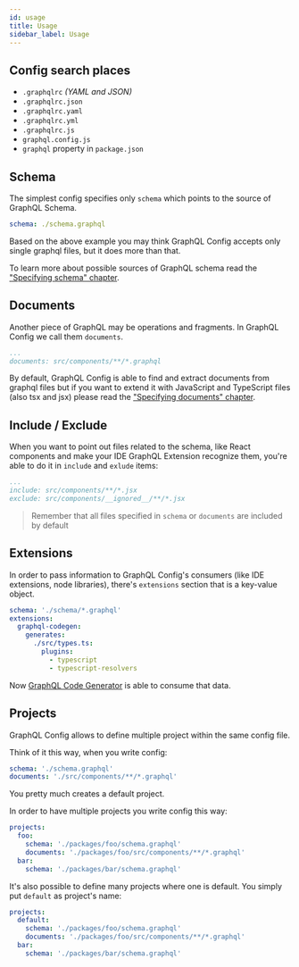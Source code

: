 ```yaml
---
id: usage
title: Usage
sidebar_label: Usage
---
```


## Config search places

- `.graphqlrc` _(YAML and JSON)_
- `.graphqlrc.json`
- `.graphqlrc.yaml`
- `.graphqlrc.yml`
- `.graphqlrc.js`
- `graphql.config.js`
- `graphql` property in `package.json`

## Schema

The simplest config specifies only `schema` which points to the source of GraphQL Schema.

```yaml
schema: ./schema.graphql
```

Based on the above example you may think GraphQL Config accepts only single graphql files, but it does more than that.

To learn more about possible sources of GraphQL schema read the ["Specifying schema" chapter](./schema).

## Documents

Another piece of GraphQL may be operations and fragments. In GraphQL Config we call them `documents`.

```yaml
...
documents: src/components/**/*.graphql
```

By default, GraphQL Config is able to find and extract documents from graphql files but if you want to extend it with JavaScript and TypeScript files (also tsx and jsx) please read the ["Specifying documents" chapter](./documents).

## Include / Exclude

When you want to point out files related to the schema, like React components and make your IDE GraphQL Extension recognize them, you're able to do it in `include` and `exlude` items:

```yaml
...
include: src/components/**/*.jsx
exclude: src/components/__ignored__/**/*.jsx
```

> Remember that all files specified in `schema` or `documents` are included by default

## Extensions

In order to pass information to GraphQL Config's consumers (like IDE extensions, node libraries), there's `extensions` section that is a key-value object.

```yaml
schema: './schema/*.graphql'
extensions:
  graphql-codegen:
    generates:
      ./src/types.ts:
        plugins:
          - typescript
          - typescript-resolvers
```

Now [GraphQL Code Generator](https://graphql-code-generator.com/) is able to consume that data. 

## Projects

GraphQL Config allows to define multiple project within the same config file.

Think of it this way, when you write config:

```yaml
schema: './schema.graphql'
documents: './src/components/**/*.graphql'
```

You pretty much creates a default project.

In order to have multiple projects you write config this way:

```yaml
projects:
  foo: 
    schema: './packages/foo/schema.graphql'
    documents: './packages/foo/src/components/**/*.graphql'
  bar:
    schema: './packages/bar/schema.graphql'
```

It's also possible to define many projects where one is default. You simply put `default` as project's name:

```yaml
projects:
  default: 
    schema: './packages/foo/schema.graphql'
    documents: './packages/foo/src/components/**/*.graphql'
  bar:
    schema: './packages/bar/schema.graphql'
```
